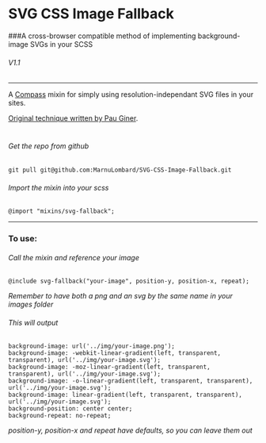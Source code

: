 SVG CSS Image Fallback
======================
###A cross-browser compatible method of implementing background-image SVGs in your SCSS

###### V1.1

---

A [Compass](http://compass-style.org) mixin for simply using resolution-independant SVG files in your sites.

[Original technique written by Pau Giner](http://pauginer.tumblr.com/post/36614680636/invisible-gradient-technique).

# 


###### Get the repo from github

	git pull git@github.com:MarnuLombard/SVG-CSS-Image-Fallback.git
		
###### Import the mixin into your scss
	@import "mixins/svg-fallback";
	
---

### To use:
###### Call the mixin and reference your image
	@include svg-fallback("your-image", position-y, position-x, repeat);
*Remember to have both a png and an svg by the same name in your images folder*

###### This will output
	background-image: url('../img/your-image.png');
	background-image: -webkit-linear-gradient(left, transparent, transparent), url('../img/your-image.svg');
	background-image: -moz-linear-gradient(left, transparent, transparent), url('../img/your-image.svg');
	background-image: -o-linear-gradient(left, transparent, transparent), url('../img/your-image.svg');
	background-image: linear-gradient(left, transparent, transparent), url('../img/your-image.svg');
	background-position: center center;
	background-repeat: no-repeat;
*position-y, position-x and repeat have defaults, so you can leave them out*


	